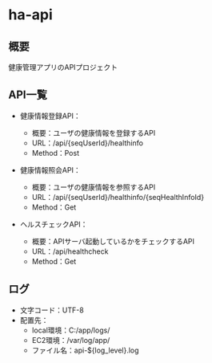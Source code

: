 # ha-api

## 概要
健康管理アプリのAPIプロジェクト

## API一覧
- 健康情報登録API：
    - 概要：ユーザの健康情報を登録するAPI
    - URL：/api/{seqUserId}/healthinfo
    - Method：Post

- 健康情報照会API：
    - 概要：ユーザの健康情報を参照するAPI
    - URL：/api/{seqUserId}/healthinfo/{seqHealthInfoId}
    - Method：Get

- ヘルスチェックAPI：
    - 概要：APIサーバ起動しているかをチェックするAPI
    - URL：/api/healthcheck
    - Method：Get

## ログ
- 文字コード：UTF-8
- 配置先：
    - local環境：C:/app/logs/
    - EC2環境：/var/log/app/
    - ファイル名：api-${log_level}.log
